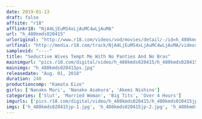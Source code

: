 ```yaml
---
date: 2019-01-13
draft: false
affsite: "r18"
afflinkr18: "NjA4LjEuMS4xLjAuMC4wLjAuMA"
url: "h_480kmds020415"
urloriginal: "http://www.r18.com/videos/vod/movies/detail/-/id=h_480kmds020415"
urlfinal: "http://media.r18.com/track/NjA4LjEuMS4xLjAuMC4wLjAuMA/videos/vod/movies/detail/-/id=h_480kmds020415"
samplevid: "----"
title: "Seductive Wives Tempt Me With No Panties And No Bras"
mainimgurl: "pics.r18.com/digital/video/h_480kmds020415/h_480kmds020415ps.jpg"
mainimgs: "h_480kmds020415ps.jpg"
releasedate: "Aug. 01, 2018"
duration: 240
productioncomp: "Kamata Eizo"
girls: ['Nanako Mori', 'Nanako Asakura', 'Akemi Nishino']
categories: ['Slut', 'Married Woman', 'Big Tits', 'Over 4 Hours']
imgurls: ['pics.r18.com/digital/video/h_480kmds020415/h_480kmds020415jp-1.jpg', 'pics.r18.com/digital/video/h_480kmds020415/h_480kmds020415jp-2.jpg', 'pics.r18.com/digital/video/h_480kmds020415/h_480kmds020415jp-3.jpg', 'pics.r18.com/digital/video/h_480kmds020415/h_480kmds020415jp-4.jpg', 'pics.r18.com/digital/video/h_480kmds020415/h_480kmds020415jp-5.jpg', 'pics.r18.com/digital/video/h_480kmds020415/h_480kmds020415jp-6.jpg', 'pics.r18.com/digital/video/h_480kmds020415/h_480kmds020415jp-7.jpg', 'pics.r18.com/digital/video/h_480kmds020415/h_480kmds020415jp-8.jpg', 'pics.r18.com/digital/video/h_480kmds020415/h_480kmds020415jp-9.jpg', 'pics.r18.com/digital/video/h_480kmds020415/h_480kmds020415jp-10.jpg', 'pics.r18.com/digital/video/h_480kmds020415/h_480kmds020415jp-11.jpg', 'pics.r18.com/digital/video/h_480kmds020415/h_480kmds020415jp-12.jpg', 'pics.r18.com/digital/video/h_480kmds020415/h_480kmds020415jp-13.jpg', 'pics.r18.com/digital/video/h_480kmds020415/h_480kmds020415jp-14.jpg', 'pics.r18.com/digital/video/h_480kmds020415/h_480kmds020415jp-15.jpg', 'pics.r18.com/digital/video/h_480kmds020415/h_480kmds020415jp-16.jpg', 'pics.r18.com/digital/video/h_480kmds020415/h_480kmds020415jp-17.jpg', 'pics.r18.com/digital/video/h_480kmds020415/h_480kmds020415jp-18.jpg', 'pics.r18.com/digital/video/h_480kmds020415/h_480kmds020415jp-19.jpg', 'pics.r18.com/digital/video/h_480kmds020415/h_480kmds020415jp-20.jpg']
imgs: ['h_480kmds020415jp-1.jpg', 'h_480kmds020415jp-2.jpg', 'h_480kmds020415jp-3.jpg', 'h_480kmds020415jp-4.jpg', 'h_480kmds020415jp-5.jpg', 'h_480kmds020415jp-6.jpg', 'h_480kmds020415jp-7.jpg', 'h_480kmds020415jp-8.jpg', 'h_480kmds020415jp-9.jpg', 'h_480kmds020415jp-10.jpg', 'h_480kmds020415jp-11.jpg', 'h_480kmds020415jp-12.jpg', 'h_480kmds020415jp-13.jpg', 'h_480kmds020415jp-14.jpg', 'h_480kmds020415jp-15.jpg', 'h_480kmds020415jp-16.jpg', 'h_480kmds020415jp-17.jpg', 'h_480kmds020415jp-18.jpg', 'h_480kmds020415jp-19.jpg', 'h_480kmds020415jp-20.jpg']
---
```

